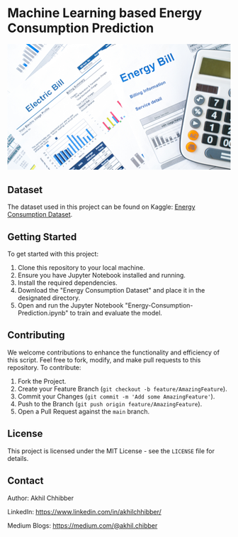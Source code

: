 # Machine Learning based Energy Consumption Prediction
<p align="center">
  <img src="https://github.com/akhilchibber/Energy-Consumption-Prediction/blob/main/Energy-Consumption.png?raw=true" alt="earthml Logo">
</p>

## Dataset
The dataset used in this project can be found on Kaggle: [Energy Consumption Dataset](https://www.kaggle.com/competitions/ashrae-energy-prediction/data). 

## Getting Started
To get started with this project:

1. Clone this repository to your local machine.
2. Ensure you have Jupyter Notebook installed and running.
3. Install the required dependencies.
4. Download the "Energy Consumption Dataset" and place it in the designated directory.
5. Open and run the Jupyter Notebook "Energy-Consumption-Prediction.ipynb" to train and evaluate the model.

## Contributing
We welcome contributions to enhance the functionality and efficiency of this script. Feel free to fork, modify, and make pull requests to this repository. To contribute:

1. Fork the Project.
2. Create your Feature Branch (`git checkout -b feature/AmazingFeature`).
3. Commit your Changes (`git commit -m 'Add some AmazingFeature'`).
4. Push to the Branch (`git push origin feature/AmazingFeature`).
5. Open a Pull Request against the `main` branch.

## License

This project is licensed under the MIT License - see the `LICENSE` file for details.

## Contact

Author: Akhil Chhibber

LinkedIn: https://www.linkedin.com/in/akhilchhibber/

Medium Blogs: https://medium.com/@akhil.chibber
